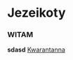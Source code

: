 # Jezeikoty
### WITAM
**sdasd**
[Kwarantanna](https://www.mp.pl/pacjent/choroby-zakazne/HIV-AIDS/158254,zakazenie-hiv)

